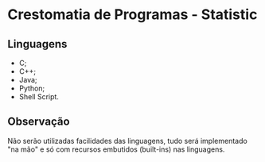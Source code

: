 # Crestomatia de Programas - Statistic

## Linguagens
- C;
- C++;
- Java;
- Python;
- Shell Script.

## Observação
Não serão utilizadas facilidades das linguagens, tudo será implementado "na mão" e só com recursos embutidos (built-ins) nas linguagens.
